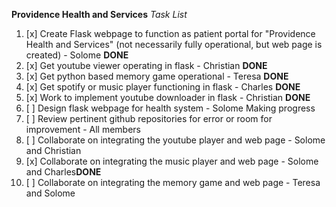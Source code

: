 **Providence Health and Services**
*Task List*

1. [x] Create Flask webpage to function as patient portal for "Providence Health and Services" (not necessarily fully operational, but web page is created) - Solome **DONE**
2. [x] Get youtube viewer operating in flask - Christian **DONE**
3. [x] Get python based memory game operational - Teresa **DONE**
4. [x] Get spotify or music player functioning in flask - Charles **DONE**
5. [x] Work to implement youtube downloader in flask - Christian **DONE**
6. [ ] Design flask webpage for health system - Solome Making progress
7. [ ] Review pertinent github repositories for error or room for improvement - All members
8. [ ] Collaborate on integrating the youtube player and web page - Solome and Christian
9. [x] Collaborate on integrating the music player and web page - Solome and Charles**DONE**
10. [ ] Collaborate on integrating the memory game and web page - Teresa and Solome
